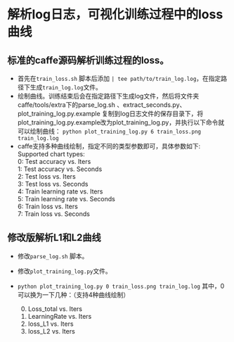 # 解析log日志，可视化训练过程中的loss曲线
## 标准的caffe源码解析训练过程的loss。
- 首先在`train_loss.sh` 脚本后添加 `| tee path/to/train_log.log`，在指定路径下生成`train_log.log`文件。   
- 绘制曲线。训练结束后会在指定路径下生成log文件，然后将文件夹caffe/tools/extra下的parse_log.sh 、extract_seconds.py、plot_training_log.py.example
  复制到log日志文件的保存目录下，将plot_training_log.py.example改为plot_training_log.py，并执行以下命令就可以绘制曲线：
  `python plot_training_log.py 6 train_loss.png train_log.log`
- caffe支持多种曲线绘制，指定不同的类型参数即可，具体参数如下:
   Supported chart types:   
    0: Test accuracy  vs. Iters   
    1: Test accuracy  vs. Seconds   
    2: Test loss  vs. Iters   
    3: Test loss  vs. Seconds   
    4: Train learning rate  vs. Iters   
    5: Train learning rate  vs. Seconds   
    6: Train loss  vs. Iters   
    7: Train loss  vs. Seconds

## 修改版解析L1和L2曲线
- 修改`parse_log.sh` 脚本。
- 修改`plot_training_log.py`文件。
- `python plot_training_log.py 0 train_loss.png train_log.log`
   其中，0可以换为一下几种：（支持4种曲线绘制）

    0. Loss_total vs. Iters
    1. LearningRate vs. Iters
    2. loss_L1 vs. Iters
    3. loss_L2 vs. Iters
